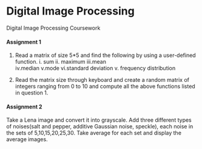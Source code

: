 # Digital Image Processing
Digital Image Processing Coursework

#### Assignment 1

1. Read a matrix of size 5*5 and find the following by using a user-defined function.
    i. sum
    ii. maximum
    iii.mean  
    iv.median
    v.mode
    vi.standard deviation
    v. frequency distribution

2. Read the matrix size through keyboard and create a random matrix of integers ranging from  0 to 10 and compute all the above functions listed in question 1. 

#### Assignment 2

Take a Lena image and convert it into grayscale. Add three different types of noises(salt and pepper, additive Gaussian noise, speckle), each noise in the sets of 5,10,15,20,25,30. Take average for each set and display the average images. 

